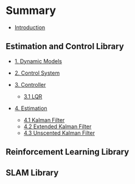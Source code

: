 # Summary

* [Introduction](README.md)

## Estimation and Control Library

* [1. Dynamic Models]()

* [2. Control System]()

* [3. Controller](ecl_30_controller.md)
    * [3.1 LQR](ecl_31_lqr.md)

* [4. Estimation]()
    * [4.1 Kalman Filter]()
    * [4.2 Extended Kalman Filter]()
    * [4.3 Unscented Kalman Filter]()

## Reinforcement Learning Library

## SLAM Library

